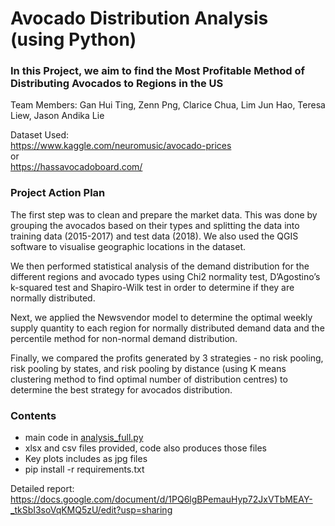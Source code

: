 # Avocado Distribution Analysis (using Python)
### In this Project, we aim to find the Most Profitable Method of Distributing Avocados to Regions in the US 
Team Members: Gan Hui Ting, Zenn Png, Clarice Chua, Lim Jun Hao, Teresa Liew, Jason Andika Lie 

Dataset Used:  
https://www.kaggle.com/neuromusic/avocado-prices   
or   
https://hassavocadoboard.com/   

### Project Action Plan
The first step was to clean and prepare the market data. This was done by grouping the avocados based on their types and splitting the data into training data (2015-2017) and test data (2018). We also used the QGIS software to visualise geographic locations in the dataset.   

We then performed statistical analysis of the demand distribution for the different regions and avocado types using Chi2 normality test, D’Agostino’s k-squared test and Shapiro-Wilk test in order to determine if they are normally distributed.   

Next, we applied the Newsvendor model to determine the optimal weekly supply quantity to each region for normally distributed demand data and the percentile method for non-normal demand distribution.   

Finally, we compared the profits generated by 3 strategies - no risk pooling, risk pooling by states, and risk pooling by distance (using K means clustering method to find optimal number of distribution centres) to determine the best strategy for avocados distribution.

### Contents 
- main code in [analysis_full.py](https://github.com/zennpng/avocado_supply/blob/master/analysis_full.py)
- xlsx and csv files provided, code also produces those files  
- Key plots includes as jpg files  
- pip install -r requirements.txt  

Detailed report:   
https://docs.google.com/document/d/1PQ6lgBPemauHyp72JxVTbMEAY-_tkSbI3soVqKMQ5zU/edit?usp=sharing   
